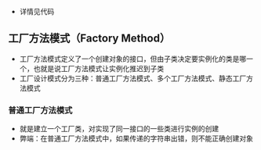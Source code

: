 - 详情见代码
## 工厂方法模式（Factory Method）
- 工厂方法模式定义了一个创建对象的接口，但由子类决定要实例化的类是哪一个，也就是说工厂方法模式让实例化推迟到子类
- 工厂设计模式分为三种：普通工厂方法模式、多个工厂方法模式、静态工厂方法模式

### 普通工厂方法模式
- 就是建立一个工厂类，对实现了同一接口的一些类进行实例的创建
- 弊端：在普通工厂方法模式中，如果传递的字符串出错，则不能正确创建对象